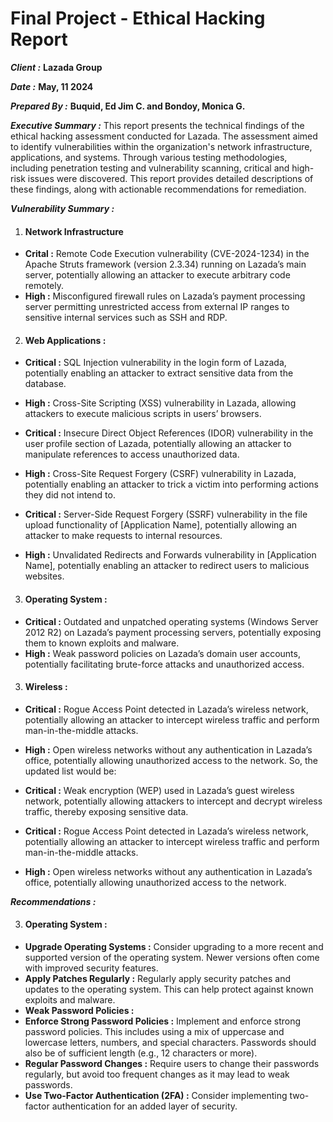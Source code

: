# Final Project - Ethical Hacking Report
_**Client :**_ **Lazada Group**

_**Date :**_ **May, 11 2024**

_**Prepared By :**_ **Buquid, Ed Jim C. and Bondoy, Monica G.**

_**Executive Summary :**_ This report presents the technical findings of the ethical hacking assessment
conducted for Lazada. The assessment aimed to identify vulnerabilities within the
organization's network infrastructure, applications, and systems. Through various testing methodologies,
including penetration testing and vulnerability scanning, critical and high-risk issues were discovered.
This report provides detailed descriptions of these findings, along with actionable recommendations for
remediation.

_**Vulnerability Summary :**_
1.  #### Network Infrastructure ####

* **Crital :** Remote Code Execution vulnerability (CVE-2024-1234) in the Apache Struts framework (version 2.3.34) running on Lazada’s main server, potentially allowing an attacker to execute arbitrary code remotely.
* **High :**  Misconfigured firewall rules on Lazada’s payment processing server permitting unrestricted access from external IP ranges to sensitive internal services such as SSH and RDP.

2.  #### Web Applications : ####
* **Critical :** SQL Injection vulnerability in the login form of Lazada, potentially enabling an attacker to extract sensitive data from the database.
* **High :** Cross-Site Scripting (XSS) vulnerability in Lazada, allowing attackers to execute malicious scripts in users’ browsers.

* **Critical :**  Insecure Direct Object References (IDOR) vulnerability in the user profile section of Lazada, potentially allowing an attacker to manipulate references to access unauthorized data.
* **High :** Cross-Site Request Forgery (CSRF) vulnerability in Lazada, potentially enabling an attacker to trick a victim into performing actions they did not intend to.

* **Critical :**   Server-Side Request Forgery (SSRF) vulnerability in the file upload functionality of [Application Name], potentially allowing an attacker to make requests to internal resources.
* **High :** Unvalidated Redirects and Forwards vulnerability in [Application Name], potentially enabling an attacker to redirect users to malicious websites.


3.  #### Operating System : ####

* **Critical :**  Outdated and unpatched operating systems (Windows Server 2012 R2) on Lazada’s payment processing servers, potentially exposing them to known exploits and malware.
* **High :** Weak password policies on Lazada’s domain user accounts, potentially facilitating brute-force attacks and unauthorized access.


3.  #### Wireless : ####

 * **Critical :**  Rogue Access Point detected in Lazada’s wireless network, potentially allowing an attacker to intercept wireless traffic and perform man-in-the-middle attacks.
* **High :** Open wireless networks without any authentication in Lazada’s office, potentially allowing unauthorized access to the network.
So, the updated list would be:

* **Critical :**  Weak encryption (WEP) used in Lazada’s guest wireless network, potentially allowing attackers to intercept and decrypt wireless traffic, thereby exposing sensitive data.
* **Critical :** Rogue Access Point detected in Lazada’s wireless network, potentially allowing an attacker to intercept wireless traffic and perform man-in-the-middle attacks.
* **High :** Open wireless networks without any authentication in Lazada’s office, potentially allowing unauthorized access to the network.


_**Recommendations :**_

3.  #### Operating System : ####
* **Upgrade Operating Systems :** Consider upgrading to a more recent and supported version of the operating system. Newer versions often come with improved security features.
*  **Apply Patches Regularly :** Regularly apply security patches and updates to the operating system. This can help protect against known exploits and malware.
* **Weak Password Policies :**
* **Enforce Strong Password Policies :** Implement and enforce strong password policies. This includes using a mix of uppercase and lowercase letters, numbers, and special characters. Passwords should also be of sufficient length (e.g., 12 characters or more).
* **Regular Password Changes :** Require users to change their passwords regularly, but avoid too frequent changes as it may lead to weak passwords.
* **Use Two-Factor Authentication (2FA) :** Consider implementing two-factor authentication for an added layer of security.
